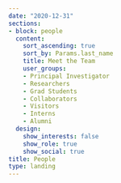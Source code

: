 ```yaml
---
date: "2020-12-31"
sections:
- block: people
  content:
    sort_ascending: true
    sort_by: Params.last_name
    title: Meet the Team
    user_groups:
    - Principal Investigator
    - Researchers
    - Grad Students
    - Collaborators
    - Visitors
    - Interns
    - Alumni
  design:
    show_interests: false
    show_role: true
    show_social: true
title: People
type: landing
---
```


